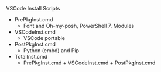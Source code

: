 VSCode Install Scripts
- PrePkgInst.cmd
  - Font and Oh-my-posh, PowerShell 7, Modules
- VSCodeInst.cmd
  - VSCode portable  
- PostPkgInst.cmd
  - Python (embd) and Pip  
- TotalInst.cmd
  - PrePkgInst.cmd + VSCodeInst.cmd + PostPkgInst.cmd
